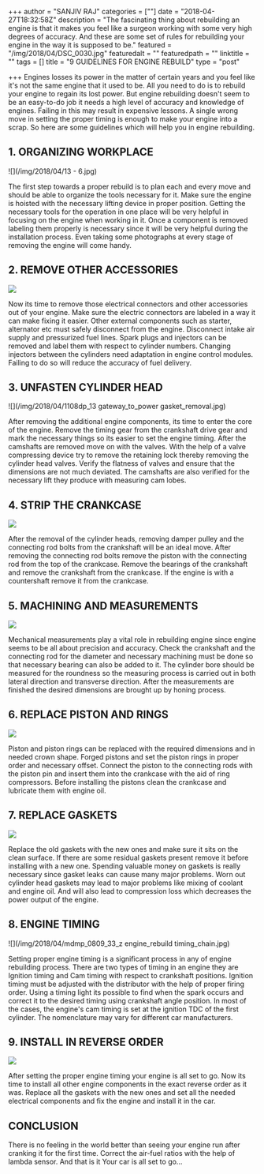 +++
author = "SANJIV RAJ"
categories = [""]
date = "2018-04-27T18:32:58Z"
description = "The fascinating thing about rebuilding an engine is that it makes you feel like a surgeon working with some very high degrees of accuracy. And these are some set of rules for rebuilding your engine in the way it is supposed to be."
featured = "/img/2018/04/DSC_0030.jpg"
featuredalt = ""
featuredpath = ""
linktitle = ""
tags = []
title = "9 GUIDELINES FOR ENGINE REBUILD"
type = "post"

+++
Engines losses its power in the matter of certain years and you feel like it's not the same engine that it used to be. All you need to do is to rebuild your engine to regain its lost power. But engine rebuilding doesn't seem to be an easy-to-do job it needs a high level of accuracy and knowledge of engines. Failing in this may result in expensive lessons. A single wrong move in setting the proper timing is enough to make your engine into a scrap. So here are some guidelines which will help you in engine rebuilding.

## 1. ORGANIZING WORKPLACE

![](/img/2018/04/13 - 6.jpg)

The first step towards a proper rebuild is to plan each and every move and should be able to organize the tools necessary for it. Make sure the engine is hoisted with the necessary lifting device in proper position. Getting the necessary tools for the operation in one place will be very helpful in focusing on the engine when working in it. Once a component is removed labeling them properly is necessary since it will be very helpful during the installation process. Even taking some photographs at every stage of removing the engine will come handy.

## 2. REMOVE OTHER ACCESSORIES

![](/img/2018/04/FH12APR_REPALT_01-2.jpg)

Now its time to remove those electrical connectors and other accessories out of your engine. Make sure the electric connectors are labeled in a way it can make fixing it easier. Other external components such as starter, alternator etc must safely disconnect from the engine. Disconnect intake air supply and pressurized fuel lines. Spark plugs and injectors can be removed and label them with respect to cylinder numbers. Changing injectors between the cylinders need adaptation in engine control modules. Failing to do so will reduce the accuracy of fuel delivery.

## 3. UNFASTEN CYLINDER HEAD

![](/img/2018/04/1108dp_13 gateway_to_power gasket_removal.jpg)

After removing the additional engine components, its time to enter the core of the engine. Remove the timing gear from the crankshaft drive gear and mark the necessary things so its easier to set the engine timing. After the camshafts are removed move on with the valves. With the help of a valve compressing device try to remove the retaining lock thereby removing the cylinder head valves. Verify the flatness of valves and ensure that the dimensions are not much deviated. The camshafts are also verified for the necessary lift they produce with measuring cam lobes.

## 4. STRIP THE CRANKCASE

![](/img/2018/04/741dfbeb52925043c9edc68bbf8dc209--fox-ford-mustangs.jpg)

After the removal of the cylinder heads, removing damper pulley and the connecting rod bolts from the crankshaft will be an ideal move. After removing the connecting rod bolts remove the piston with the connecting rod from the top of the crankcase. Remove the bearings of the crankshaft and remove the crankshaft from the crankcase. If the engine is with a countershaft remove it from the crankcase.

## 5. MACHINING AND MEASUREMENTS

![](/img/2018/04/1.8tenginebearings400500hp.jpg)

Mechanical measurements play a vital role in rebuilding engine since engine seems to be all about precision and accuracy. Check the crankshaft and the connecting rod for the diameter and necessary machining must be done so that necessary bearing can also be added to it. The cylinder bore should be measured for the roundness so the measuring process is carried out in both lateral direction and transverse direction. After the measurements are finished the desired dimensions are brought up by honing process.

## 6. REPLACE PISTON AND RINGS

![](/img/2018/04/DSC_06891-1080x723.jpg)

Piston and piston rings can be replaced with the required dimensions and in needed crown shape. Forged pistons and set the piston rings in proper order and necessary offset. Connect the piston to the connecting rods with the piston pin and insert them into the crankcase with the aid of ring compressors. Before installing the pistons clean the crankcase and lubricate them with engine oil.

## 7. REPLACE GASKETS

![](/img/2018/04/TGSP62_1.jpg)

Replace the old gaskets with the new ones and make sure it sits on the clean surface. If there are some residual gaskets present remove it before installing with a new one. Spending valuable money on gaskets is really necessary since gasket leaks can cause many major problems. Worn out cylinder head gaskets may lead to major problems like mixing of coolant and engine oil. And will also lead to compression loss which decreases the power output of the engine.

## 8. ENGINE TIMING

![](/img/2018/04/mdmp_0809_33_z engine_rebuild timing_chain.jpg)

Setting proper engine timing is a significant process in any of engine rebuilding process. There are two types of timing in an engine they are Ignition timing and Cam timing with respect to crankshaft positions. Ignition timing must be adjusted with the distributor with the help of proper firing order. Using a timing light its possible to find when the spark occurs and correct it to the desired timing using crankshaft angle position. In most of the cases, the engine's cam timing is set at the ignition TDC of the first cylinder. The nomenclature may vary for different car manufacturers.

## 9. INSTALL IN REVERSE ORDER

![](/img/2018/04/stonum-automotive-engine-transmission-repair-longmont.jpg)

After setting the proper engine timing your engine is all set to go. Now its time to install all other engine components in the exact reverse order as it was. Replace all the gaskets with the new ones and set all the needed electrical components and fix the engine and install it in the car.

## CONCLUSION

There is no feeling in the world better than seeing your engine run after cranking it for the first time. Correct the air-fuel ratios with the help of lambda sensor. And that is it Your car is all set to go...